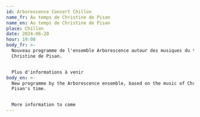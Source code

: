 ```yaml
---
id: Arborescence Concert Chillon
name_fr: Au temps de Christine de Pisan
name_en: Au temps de Christine de Pisan
place: Chillon
date: 2024-06-20
hour: 19:00
body_fr: >-
  Nouveau programme de l'ensemble Arborescence autour des musiques du temps de
  Christine de Pisan. 


  Plus d'informations à venir
body_en: >-
  New programme by the Arborescence ensemble, based on the music of Christine de
  Pisan's time. 


  More information to come
---
```

